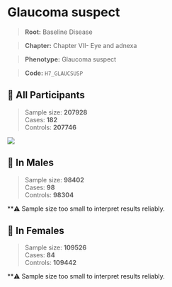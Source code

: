 # Glaucoma suspect

> **Root:** Baseline Disease  

> **Chapter:** Chapter VII- Eye and adnexa  

> **Phenotype:** Glaucoma suspect  

> **Code:** `H7_GLAUCSUSP`

## 🧪 All Participants  
> Sample size: **207928**  
> Cases: **182**  
> Controls: **207746**
<img src="/Disease/Figures/ALL/Baseline/H7_GLAUCSUSP.png"/>
<CsvTable src="/Disease_Data/ALL/Baseline/LG_H7_GLAUCSUSP.csv" label="🔍 View full results" />

## 👨 In Males  
> Sample size: **98402**  
> Cases: **98**  
> Controls: **98304**

**⚠️ Sample size too small to interpret results reliably.

## 👩 In Females  
> Sample size: **109526**  
> Cases: **84**  
> Controls: **109442**

**⚠️ Sample size too small to interpret results reliably.

